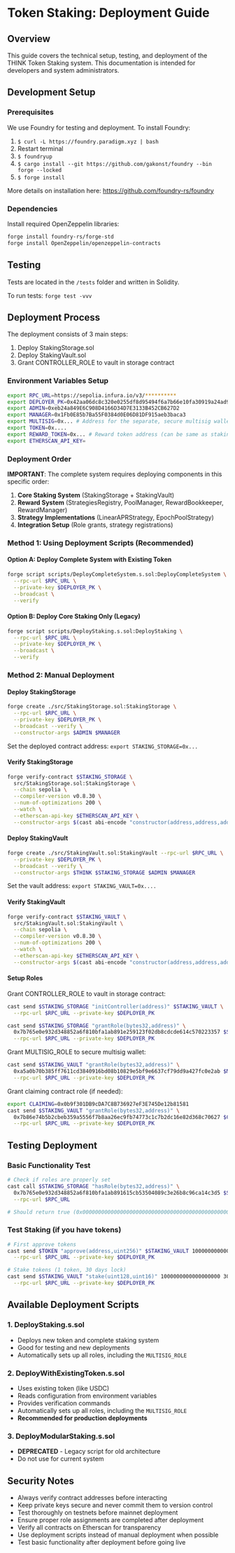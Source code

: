 # Token Staking: Deployment Guide

## Overview

This guide covers the technical setup, testing, and deployment of the THINK Token Staking system. This documentation is intended for developers and system administrators.

## Development Setup

### Prerequisites

We use Foundry for testing and deployment. To install Foundry:

1. `$ curl -L https://foundry.paradigm.xyz | bash`
2. Restart terminal
3. `$ foundryup`
4. `$ cargo install --git https://github.com/gakonst/foundry --bin forge --locked`
5. `$ forge install`

More details on installation here: https://github.com/foundry-rs/foundry

### Dependencies

Install required OpenZeppelin libraries:

```sh
forge install foundry-rs/forge-std
forge install OpenZeppelin/openzeppelin-contracts
```

## Testing

Tests are located in the `/tests` folder and written in Solidity.

To run tests: `forge test -vvv`

## Deployment Process

The deployment consists of 3 main steps:

1. Deploy StakingStorage.sol
2. Deploy StakingVault.sol
3. Grant CONTROLLER_ROLE to vault in storage contract

### Environment Variables Setup

```bash
export RPC_URL=https://sepolia.infura.io/v3/**********
export DEPLOYER_PK=0x42aa06dc8c320e0255df8d95494f6a7b66e10fa30919a24ad910a6c2bdbcc8ee
export ADMIN=0xeb24a849E6C908D4166D34D7E3133B452CB627D2
export MANAGER=0x1Fb0E85b7Ba55F0384d0E06D81DF915aeb3baca3
export MULTISIG=0x... # Address for the separate, secure multisig wallet (granted separately after deployment)
export TOKEN=0x....
export REWARD_TOKEN=0x... # Reward token address (can be same as staking token)
export ETHERSCAN_API_KEY=
```

### Deployment Order

**IMPORTANT**: The complete system requires deploying components in this specific order:

1. **Core Staking System** (StakingStorage + StakingVault)
2. **Reward System** (StrategiesRegistry, PoolManager, RewardBookkeeper, RewardManager)
3. **Strategy Implementations** (LinearAPRStrategy, EpochPoolStrategy)
4. **Integration Setup** (Role grants, strategy registrations)

### Method 1: Using Deployment Scripts (Recommended)

#### Option A: Deploy Complete System with Existing Token

```sh
forge script scripts/DeployCompleteSystem.s.sol:DeployCompleteSystem \
  --rpc-url $RPC_URL \
  --private-key $DEPLOYER_PK \
  --broadcast \
  --verify
```

#### Option B: Deploy Core Staking Only (Legacy)

```sh
forge script scripts/DeployStaking.s.sol:DeployStaking \
  --rpc-url $RPC_URL \
  --private-key $DEPLOYER_PK \
  --broadcast \
  --verify
```

### Method 2: Manual Deployment

#### Deploy StakingStorage

```sh
forge create ./src/StakingStorage.sol:StakingStorage \
  --rpc-url $RPC_URL \
  --private-key $DEPLOYER_PK \
  --broadcast --verify \
  --constructor-args $ADMIN $MANAGER
```

Set the deployed contract address: `export STAKING_STORAGE=0x...`

#### Verify StakingStorage

```sh
forge verify-contract $STAKING_STORAGE \
  src/StakingStorage.sol:StakingStorage \
  --chain sepolia \
  --compiler-version v0.8.30 \
  --num-of-optimizations 200 \
  --watch \
  --etherscan-api-key $ETHERSCAN_API_KEY \
  --constructor-args $(cast abi-encode "constructor(address,address,address)" $ADMIN $MANAGER "0x0000000000000000000000000000000000000000")
```

#### Deploy StakingVault

```sh
forge create ./src/StakingVault.sol:StakingVault --rpc-url $RPC_URL \
  --private-key $DEPLOYER_PK \
  --broadcast --verify \
  --constructor-args $THINK $STAKING_STORAGE $ADMIN $MANAGER
```

Set the vault address: `export STAKING_VAULT=0x....`

#### Verify StakingVault

```sh
forge verify-contract $STAKING_VAULT \
  src/StakingVault.sol:StakingVault \
  --chain sepolia \
  --compiler-version v0.8.30 \
  --num-of-optimizations 200 \
  --watch \
  --etherscan-api-key $ETHERSCAN_API_KEY \
  --constructor-args $(cast abi-encode "constructor(address,address,address,address)" $TOKEN $STAKING_STORAGE $ADMIN $MANAGER)
```

#### Setup Roles

Grant CONTROLLER_ROLE to vault in storage contract:

```bash
cast send $STAKING_STORAGE "initController(address)" $STAKING_VAULT \
  --rpc-url $RPC_URL --private-key $DEPLOYER_PK

```

```bash
cast send $STAKING_STORAGE "grantRole(bytes32,address)" \
  0x7b765e0e932d348852a6f810bfa1ab891e259123f02db8cdcde614c570223357 $STAKING_VAULT \
  --rpc-url $RPC_URL --private-key $DEPLOYER_PK
```

Grant MULTISIG_ROLE to secure multisig wallet:

```bash
cast send $STAKING_VAULT "grantRole(bytes32,address)" \
  0xa5a0b70b385ff7611cd3840916bd08b10829e5bf9e6637cf79dd9a427fc0e2ab $MULTISIG \
  --rpc-url $RPC_URL --private-key $DEPLOYER_PK
```

Grant claiming contract role (if needed):

```bash
export CLAIMING=0x0b9f301DB9cDA7C8B736927eF3E745De12b81581
cast send $STAKING_VAULT "grantRole(bytes32,address)" \
  0x7b86e74b5b2cbeb359a5556f7b8aa26ec9fb74773c1c7b2dc16e82d368c70627 $CLAIMING \
  --rpc-url $RPC_URL --private-key $DEPLOYER_PK
```

## Testing Deployment

### Basic Functionality Test

```bash
# Check if roles are properly set
cast call $STAKING_STORAGE "hasRole(bytes32,address)" \
  0x7b765e0e932d348852a6f810bfa1ab891615cb53504089c3e26b8c96ca14c3d5 $STAKING_VAULT \
  --rpc-url $RPC_URL

# Should return true (0x0000000000000000000000000000000000000000000000000000000000000001)
```

### Test Staking (if you have tokens)

```bash
# First approve tokens
cast send $TOKEN "approve(address,uint256)" $STAKING_VAULT 1000000000000000000 \
  --rpc-url $RPC_URL --private-key $DEPLOYER_PK

# Stake tokens (1 token, 30 days lock)
cast send $STAKING_VAULT "stake(uint128,uint16)" 1000000000000000000 30 \
  --rpc-url $RPC_URL --private-key $DEPLOYER_PK
```

## Available Deployment Scripts

### 1. DeployStaking.s.sol

- Deploys new token and complete staking system
- Good for testing and new deployments
- Automatically sets up all roles, including the `MULTISIG_ROLE`

### 2. DeployWithExistingToken.s.sol

- Uses existing token (like USDC)
- Reads configuration from environment variables
- Provides verification commands
- Automatically sets up all roles, including the `MULTISIG_ROLE`
- **Recommended for production deployments**

### 3. DeployModularStaking.s.sol

- **DEPRECATED** - Legacy script for old architecture
- Do not use for current system

## Security Notes

- Always verify contract addresses before interacting
- Keep private keys secure and never commit them to version control
- Test thoroughly on testnets before mainnet deployment
- Ensure proper role assignments are completed after deployment
- Verify all contracts on Etherscan for transparency
- Use deployment scripts instead of manual deployment when possible
- Test basic functionality after deployment before going live
